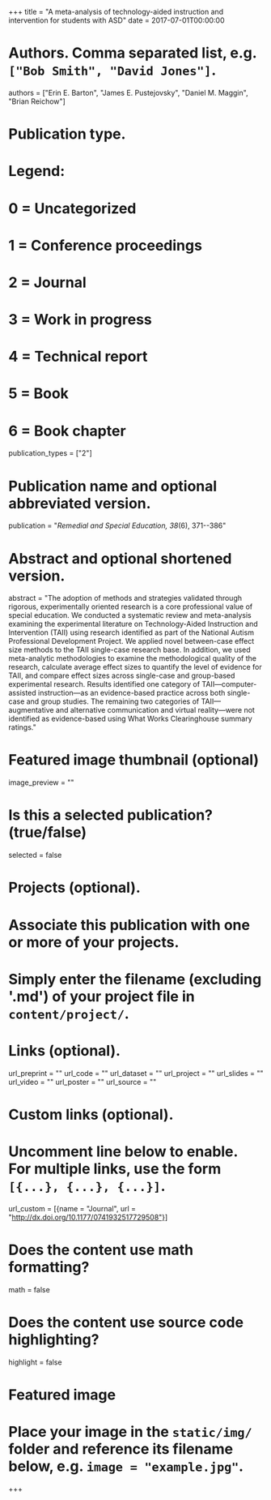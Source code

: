 +++
title = "A meta-analysis of technology-aided instruction and intervention for students with ASD"
date = 2017-07-01T00:00:00

# Authors. Comma separated list, e.g. `["Bob Smith", "David Jones"]`.
authors = ["Erin E. Barton", "James E. Pustejovsky", "Daniel M. Maggin", "Brian Reichow"]

# Publication type.
# Legend:
# 0 = Uncategorized
# 1 = Conference proceedings
# 2 = Journal
# 3 = Work in progress
# 4 = Technical report
# 5 = Book
# 6 = Book chapter
publication_types = ["2"]

# Publication name and optional abbreviated version.
publication = "_Remedial and Special Education, 38_(6), 371--386"

# Abstract and optional shortened version.
abstract = "The adoption of methods and strategies validated through rigorous, experimentally oriented research is a core professional value of special education. We conducted a systematic review and meta-analysis examining the experimental literature on Technology-Aided Instruction and Intervention (TAII) using research identified as part of the National Autism Professional Development Project. We applied novel between-case effect size methods to the TAII single-case research base. In addition, we used meta-analytic methodologies to examine the methodological quality of the research, calculate average effect sizes to quantify the level of evidence for TAII, and compare effect sizes across single-case and group-based experimental research. Results identified one category of TAII—computer-assisted instruction—as an evidence-based practice across both single-case and group studies. The remaining two categories of TAII—augmentative and alternative communication and virtual reality—were not identified as evidence-based using What Works Clearinghouse summary ratings."

# Featured image thumbnail (optional)
image_preview = ""

# Is this a selected publication? (true/false)
selected = false

# Projects (optional).
#   Associate this publication with one or more of your projects.
#   Simply enter the filename (excluding '.md') of your project file in `content/project/`.

# Links (optional).
url_preprint = ""
url_code = ""
url_dataset = ""
url_project = ""
url_slides = ""
url_video = ""
url_poster = ""
url_source = ""

# Custom links (optional).
#   Uncomment line below to enable. For multiple links, use the form `[{...}, {...}, {...}]`.
url_custom = [{name = "Journal", url = "http://dx.doi.org/10.1177/0741932517729508"}]

# Does the content use math formatting?
math = false

# Does the content use source code highlighting?
highlight = false

# Featured image
# Place your image in the `static/img/` folder and reference its filename below, e.g. `image = "example.jpg"`.

+++

